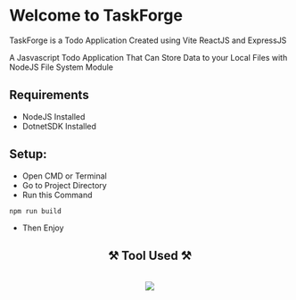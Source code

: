 
# Welcome to TaskForge

TaskForge is a Todo Application Created using Vite ReactJS and ExpressJS

A Jasvascript Todo Application That Can Store Data to your Local Files with NodeJS File System Module


## Requirements
- NodeJS Installed
- DotnetSDK Installed

## Setup:
- Open CMD or Terminal
- Go to Project Directory
- Run this Command
``` terminal
npm run build
```
- Then Enjoy

<h2 align="center">⚒️ Tool Used ⚒️</h2>
<br/>
<div align="center">
    <img src="https://skillicons.dev/icons?i=vscode,git,html,css,javascript,npm,nodejs,vite,react,express,dotnet,cs" />
</div>
